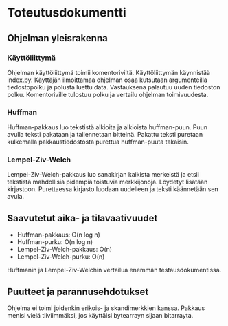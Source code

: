 # Toteutusdokumentti

## Ohjelman yleisrakenna

### Käyttöliittymä

Ohjelman käyttöliittymä toimii komentoriviltä. Käyttöliittymän käynnistää index.py. Käyttäjän ilmoittamaa ohjelman osaa kutsutaan argumenteilla tiedostopolku ja polusta luettu data. Vastauksena palautuu uuden tiedoston polku. Komentoriville tulostuu polku ja vertailu ohjelman toimivuudesta.

### Huffman

Huffman-pakkaus luo tekstistä alkioita ja alkioista huffman-puun. Puun avulla teksti pakataan ja tallennetaan bitteinä. Pakattu teksti puretaan kulkemalla pakkaustiedostosta purettua huffman-puuta takaisin.

### Lempel-Ziv-Welch

Lempel-Ziv-Welch-pakkaus luo sanakirjan kaikista merkeistä ja etsii tekstistä mahdollisia pidempiä toistuvia merkkijonoja. Löydetyt lisätään kirjastoon. Purettaessa kirjasto luodaan uudelleen ja teksti käännetään sen avula.

## Saavutetut aika- ja tilavaativuudet

* Huffman-pakkaus: O(n log n)
* Huffman-purku: O(n log n)
* Lempel-Ziv-Welch-pakkaus: O(n)
* Lempel-Ziv-Welch-purku: O(n)

Huffmanin ja Lempel-Ziv-Welchin vertailua enemmän testausdokumentissa.

## Puutteet ja parannusehdotukset

Ohjelma ei toimi joidenkin erikois- ja skandimerkkien kanssa. Pakkaus menisi vielä tiiviimmäksi, jos käyttäisi bytearrayn sijaan bitarrayta.
